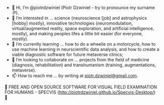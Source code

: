 - 👋 Hi, I’m @piotrdzwiniel (Piotr Dzwiniel - try to pronounce my surname :P).
- 🧠 I’m interested in ... science (neuroscience [job] and astrophysics [hobby] mostly), innovative technologies (neuromodulation, virtual/augmented reality, space exploration, and artificial intelligence, mostly), and making peoples lifes a little bit easier (for everyone, mostly). 
- 🌱 I’m currently learning ... how to do a wheelie on a motorcycle, how to use machine learning in neurscientific data analysis, and how to create a viable diagnostic software for future metaverse clinics;
- 💞️ I’m looking to collaborate on ... projects from the field of medicine (diagnosis, rehabilitation) and transhumanism (training, augmentations, metaverse).
- 📫 How to reach me ... by writing at piotr.dzwiniel@gmail.com.

👀 FREE AND OPEN SOURCE SOFTWARE FOR VISUAL FIELD EXAMINATION FOR HUMANS - SPECVIS (http://piotrdzwiniel.github.io/Specvis-Desktop/) 👀

<!---
piotrdzwiniel/piotrdzwiniel is a ✨ special ✨ repository because its `README.md` (this file) appears on your GitHub profile.
You can click the Preview link to take a look at your changes.
--->
